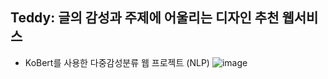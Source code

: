 ## Teddy: 글의 감성과 주제에 어울리는 디자인 추천 웹서비스
- KoBert를 사용한 다중감성분류 웹 프로젝트 (NLP)
![image](https://user-images.githubusercontent.com/58249219/147543841-603b905f-9ec9-489a-940d-784a63dbd989.png)
